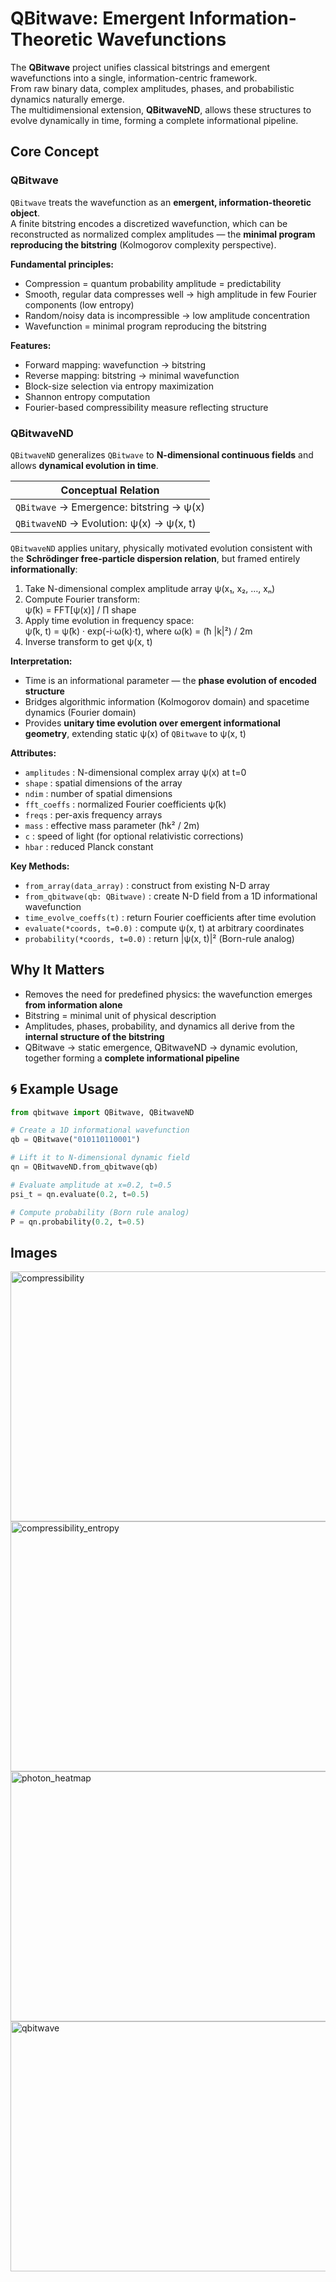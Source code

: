 # QBitwave: Emergent Information-Theoretic Wavefunctions

The **QBitwave** project unifies classical bitstrings and emergent wavefunctions into a single, information-centric framework.  
From raw binary data, complex amplitudes, phases, and probabilistic dynamics naturally emerge.  
The multidimensional extension, **QBitwaveND**, allows these structures to evolve dynamically in time, forming a complete informational pipeline.


## Core Concept

### QBitwave

`QBitwave` treats the wavefunction as an **emergent, information-theoretic object**.  
A finite bitstring encodes a discretized wavefunction, which can be reconstructed as normalized complex amplitudes — the **minimal program reproducing the bitstring** (Kolmogorov complexity perspective).

**Fundamental principles:**

- Compression = quantum probability amplitude = predictability
- Smooth, regular data compresses well → high amplitude in few Fourier components (low entropy)
- Random/noisy data is incompressible → low amplitude concentration
- Wavefunction = minimal program reproducing the bitstring

**Features:**

- Forward mapping: wavefunction → bitstring
- Reverse mapping: bitstring → minimal wavefunction
- Block-size selection via entropy maximization
- Shannon entropy computation
- Fourier-based compressibility measure reflecting structure


### QBitwaveND

`QBitwaveND` generalizes `QBitwave` to **N-dimensional continuous fields** and allows **dynamical evolution in time**.  

| Conceptual Relation |
|--------------------|
| `QBitwave` → Emergence: bitstring → ψ(x) |
| `QBitwaveND` → Evolution: ψ(x) → ψ(x, t) |

`QBitwaveND` applies unitary, physically motivated evolution consistent with the **Schrödinger free-particle dispersion relation**, but framed entirely **informationally**:

1. Take N-dimensional complex amplitude array ψ(x₁, x₂, …, xₙ)
2. Compute Fourier transform:  
   ψ̃(k) = FFT[ψ(x)] / ∏ shape
3. Apply time evolution in frequency space:  
   ψ̃(k, t) = ψ̃(k) · exp(-i·ω(k)·t), where ω(k) = (ħ |k|²) / 2m
4. Inverse transform to get ψ(x, t)

**Interpretation:**

- Time is an informational parameter — the **phase evolution of encoded structure**
- Bridges algorithmic information (Kolmogorov domain) and spacetime dynamics (Fourier domain)
- Provides **unitary time evolution over emergent informational geometry**, extending static ψ(x) of `QBitwave` to ψ(x, t)

**Attributes:**

- `amplitudes` : N-dimensional complex array ψ(x) at t=0  
- `shape` : spatial dimensions of the array  
- `ndim` : number of spatial dimensions  
- `fft_coeffs` : normalized Fourier coefficients ψ̃(k)  
- `freqs` : per-axis frequency arrays  
- `mass` : effective mass parameter (ħk² / 2m)  
- `c` : speed of light (for optional relativistic corrections)  
- `hbar` : reduced Planck constant

**Key Methods:**

- `from_array(data_array)` : construct from existing N-D array  
- `from_qbitwave(qb: QBitwave)` : create N-D field from a 1D informational wavefunction  
- `time_evolve_coeffs(t)` : return Fourier coefficients after time evolution  
- `evaluate(*coords, t=0.0)` : compute ψ(x, t) at arbitrary coordinates  
- `probability(*coords, t=0.0)` : return |ψ(x, t)|² (Born-rule analog)  



## Why It Matters

- Removes the need for predefined physics: the wavefunction emerges **from information alone**  
- Bitstring = minimal unit of physical description  
- Amplitudes, phases, probability, and dynamics all derive from the **internal structure of the bitstring**  
- QBitwave → static emergence, QBitwaveND → dynamic evolution, together forming a **complete informational pipeline**



## 🌀 Example Usage

```python
from qbitwave import QBitwave, QBitwaveND

# Create a 1D informational wavefunction
qb = QBitwave("010110110001")

# Lift it to N-dimensional dynamic field
qn = QBitwaveND.from_qbitwave(qb)

# Evaluate amplitude at x=0.2, t=0.5
psi_t = qn.evaluate(0.2, t=0.5)

# Compute probability (Born rule analog)
P = qn.probability(0.2, t=0.5)
```


## Images

<img width="640" height="400" alt="compressibility" src="https://github.com/user-attachments/assets/3086378c-13f8-49b5-9591-6d978713c73f" />
<img width="640" height="400" alt="compressibility_entropy" src="https://github.com/user-attachments/assets/03fc8b75-d9f7-45d7-8348-b5eefacd6d36" />
<img width="640" height="400" alt="photon_heatmap" src="https://github.com/user-attachments/assets/93d06be8-c31b-4a04-b62d-32fad4110f56" />
<img width="640" height="400" alt="qbitwave" src="https://github.com/user-attachments/assets/a40b67c6-7432-4e78-b2a0-18a8e4c0ccd4" />


